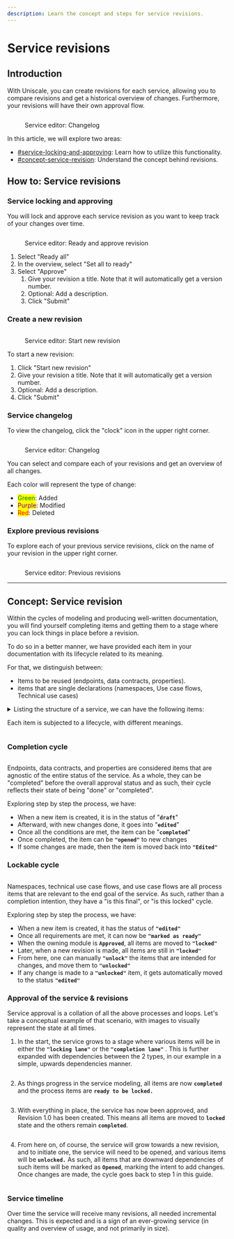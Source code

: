```yaml
---
description: Learn the concept and steps for service revisions.
---
```


# Service revisions

## Introduction

With Uniscale, you can create revisions for each service, allowing you to compare revisions and get a historical overview of changes. Furthermore, your revisions will have their own approval flow.

<figure><img src="../../.gitbook/assets/CleanShot 2024-07-29 at 14.21.32.png" alt=""><figcaption><p>Service editor: Changelog</p></figcaption></figure>

In this article, we will explore two areas:

* [#service-locking-and-approving](service-revisions.md#service-locking-and-approving "mention"): Learn how to utilize this functionality.
* [#concept-service-revision](service-revisions.md#concept-service-revision "mention"): Understand the concept behind revisions.



## How to: Service revisions <a href="#service-locking-and-approving" id="service-locking-and-approving"></a>

### Service locking and approving <a href="#service-locking-and-approving" id="service-locking-and-approving"></a>

You will lock and approve each service revision as you want to keep track of your changes over time.

<figure><img src="../../.gitbook/assets/CleanShot 2024-07-29 at 14.36.47.gif" alt=""><figcaption><p>Service editor: Ready and approve revision</p></figcaption></figure>

1. Select "Ready all"
2. In the overview, select "Set all to ready"
3. Select "Approve"
   1. Give your revision a title. Note that it will automatically get a version number.
   2. Optional: Add a description.
   3. Click "Submit"



### Create a new revision

<figure><img src="../../.gitbook/assets/CleanShot 2024-07-29 at 14.37.20.png" alt=""><figcaption><p>Service editor: Start new revision</p></figcaption></figure>

To start a new revision:

1. Click "Start new revision"
2. Give your revision a title. Note that it will automatically get a version number.
3. Optional: Add a description.
4. Click "Submit"



### Service changelog

To view the changelog, click the "clock" icon in the upper right corner.

<figure><img src="../../.gitbook/assets/CleanShot 2024-07-29 at 14.44.44.gif" alt=""><figcaption><p>Service editor: Changelog</p></figcaption></figure>

You can select and compare each of your revisions and get an overview of all changes.

Each color will represent the type of change:

* <mark style="color:green;">Green</mark>: Added
* <mark style="color:purple;">Purple</mark>: Modified
* <mark style="color:red;">Red</mark>: Deleted



### Explore previous revisions

To explore each of your previous service revisions, click on the name of your revision in the upper right corner.&#x20;

<figure><img src="../../.gitbook/assets/CleanShot 2024-07-29 at 14.49.20.png" alt=""><figcaption><p>Service editor: Previous revisions</p></figcaption></figure>

***

## Concept: Service revision

Within the cycles of modeling and producing well-written documentation, you will find yourself completing items and getting them to a stage where you can lock things in place before a revision.

To do so in a better manner, we have provided each item in your documentation with its lifecycle related to its meaning.

For that, we distinguish between:

* Items to be reused (endpoints, data contracts, properties).
* items that are single declarations (namespaces, Use case flows, Technical use cases)

<details>

<summary>Listing the structure of a service, we can have the following items:</summary>

* namespaces
* technical use cases
* use case flows
* endpoints
* data contracts
  * aggregates
  * value objects
  * property groups&#x20;
  * properties

For a more detailed breakdown, read [service-basics](service-basics/ "mention")

</details>



Each item is subjected to a lifecycle, with different meanings.

<figure><img src="../../.gitbook/assets/image (60).png" alt=""><figcaption></figcaption></figure>



### Completion cycle

<figure><img src="../../.gitbook/assets/image (61).png" alt=""><figcaption></figcaption></figure>

Endpoints, data contracts, and properties are considered items that are agnostic of the entire status of the service. As a whole, they can be "completed" before the overall approval status and as such, their cycle reflects their state of being "done" or "completed".

Exploring step by step the process, we have:

* When a new item is created, it is in the status of "**`draft`**"
* Afterward, with new changes done, it goes into "**`edited`**"
* Once all the conditions are met, the item can be "**`completed`**"
* Once completed, the item can be **`"opened"`** to new changes
* If some changes are made, then the item is moved back into **`"Edited"`**

### Lockable cycle

<figure><img src="../../.gitbook/assets/image (62).png" alt=""><figcaption></figcaption></figure>

Namespaces, technical use case flows, and use case flows are all process items that are relevant to the end goal of the service. As such, rather than a completion intention, they have a "is this final", or "is this locked" cycle.



Exploring step by step the process, we have:&#x20;

* When a new item is created, it has the status of **`"edited"`**
* Once all requirements are met, it can now be **`"marked as ready"`**
* When the owning module is **`Approved`**, all items are moved to **`"locked"`**
* Later, when a new revision is made, all items are still in **`"locked"`**
* From here, one can manually **`"unlock"`** the items that are intended for changes, and move them to **`"unlocked"`**
* If any change is made to a **`"unlocked"`** item, it gets automatically moved to the status **`"edited"`**



### Approval of the service & revisions

Service approval is a collation of all the above processes and loops. Let's take a conceptual example of that scenario, with images to visually represent the state at all times.

1. In the start, the service grows to a stage where various items will be in either the **`"locking lane"`** or the **`"completion lane"`** . This is further expanded with dependencies between the 2 types, in our example in a simple, upwards dependencies manner.

<figure><img src="../../.gitbook/assets/image (63).png" alt=""><figcaption></figcaption></figure>

2. As things progress in the service modeling, all items are now **`completed`** and the process items are **`ready to be locked.`**

<figure><img src="../../.gitbook/assets/image (64).png" alt=""><figcaption></figcaption></figure>

3. With everything in place, the service has now been approved, and Revision 1.0 has been created. This means all items are moved to **`locked`** state and the others remain **`completed`**.

<figure><img src="../../.gitbook/assets/image (65).png" alt=""><figcaption></figcaption></figure>

4. From here on, of course, the service will grow towards a new revision, and to initiate one, the service will need to be opened, and various items will be **`unlocked.`** As such, all items that are downward dependencies of such items will be marked as **`Opened`**, marking the intent to add changes. Once changes are made, the cycle goes back to step 1 in this guide.

<figure><img src="../../.gitbook/assets/image (66).png" alt=""><figcaption></figcaption></figure>



### Service timeline

Over time the service will receive many revisions, all needed incremental changes. This is expected and is a sign of an ever-growing service (in quality and overview of usage, and not primarily in size).

<figure><img src="../../.gitbook/assets/image (69).png" alt=""><figcaption></figcaption></figure>
